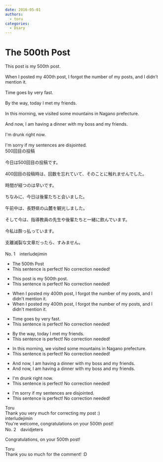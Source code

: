 ```yaml
---
date: 2016-05-01
authors:
  - toru
categories:
  - Diary
---
```


<h1 id="subject_show">The 500th Post</h1>
<div class="date" hidden>May 1, 2016 23:53</div>
<div id="post"><div id="body_show_ori">
This post is my 500th post.<br/><br/>When I posted my 400th post, I forgot the number of my posts, and I didn't mention it.<br/><br/>Time goes by very fast.<br/><br/>By the way, today I met my friends.<br/><br/>In this morning, we visited some mountains in Nagano prefecture.<br/><br/>And now, I am having a dinner with my boss and my friends.<br/><br/>I'm drunk right now.<br/><br/>I'm sorry if my sentences are disjointed.
</div></div>

<!-- more -->

<div id="post_ja"><div id="body_show_mo">
500回目の投稿<br/><br/>今日は500回目の投稿です。<br/><br/>400回目の投稿時は、回数を忘れていて、そのことに触れませんでした。<br/><br/>時間が経つのは早いです。<br/><br/>ちなみに、今日は後輩たちと会いました。<br/><br/>午前中は、長野県の山麓を観光しました。<br/><br/>そして今は、指導教員の先生や後輩たちと一緒に飲んでいます。<br/><br/>今私は酔っ払っています。<br/><br/>支離滅裂な文章だったら、すみません。<br/><br/>
</div></div>
<div id="block"><div class="first_name"> No. 1　<span class="just_name">interludejimin</span></div><div id="block2">
<ul class="correction_field">
<li class="incorrect">The 500th Post</li>
<li class="corrected perfect">This sentence is perfect! No correction needed!</li>
</ul>
<ul class="correction_field">
<li class="incorrect">This post is my 500th post.</li>
<li class="corrected perfect">This sentence is perfect! No correction needed!</li>
</ul>
<ul class="correction_field">
<li class="incorrect">When I posted my 400th post, I forgot the number of my posts, and I didn't mention it.</li>
<li class="corrected correct">
When I posted my 400th post, I forgot the number of <span class="f_gray"><span class="sline">my </span></span>posts, and I didn't mention it.
</li>
</ul>
<ul class="correction_field">
<li class="incorrect">Time goes by very fast.</li>
<li class="corrected perfect">This sentence is perfect! No correction needed!</li>
</ul>
<ul class="correction_field">
<li class="incorrect">By the way, today I met my friends.</li>
<li class="corrected perfect">This sentence is perfect! No correction needed!</li>
</ul>
<ul class="correction_field">
<li class="incorrect">In this morning, we visited some mountains in Nagano prefecture.</li>
<li class="corrected perfect">This sentence is perfect! No correction needed!</li>
</ul>
<ul class="correction_field">
<li class="incorrect">And now, I am having a dinner with my boss and my friends.</li>
<li class="corrected correct">
And now, I am having <span class="f_gray"><span class="sline">a </span></span>dinner with my boss and my friends.
</li>
</ul>
<ul class="correction_field">
<li class="incorrect">I'm drunk right now.</li>
<li class="corrected perfect">This sentence is perfect! No correction needed!</li>
</ul>
<ul class="correction_field">
<li class="incorrect">I'm sorry if my sentences are disjointed.</li>
<li class="corrected perfect">This sentence is perfect! No correction needed!</li>
</ul>
</div><div class="name"><span class="just_name">Toru</span><br>
Thank you very much for correcting my post :)
</div>
<div class="name"><span class="just_name">interludejimin</span><br>
You're welcome, congratulations on your 500th post!
</div>
</div>
<div id="block"><div class="first_name"> No. 2　<span class="just_name">davidjeters</span></div><div id="block2">
<p class="comment_small">
 Congratulations, on your 500th post!
</p>

</div><div class="name"><span class="just_name">Toru</span><br>
Thank you so much for the comment! :D
</div>
</div>
